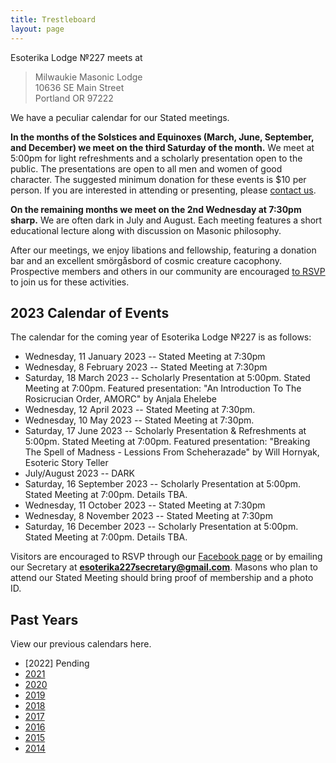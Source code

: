 ```yaml
---
title: Trestleboard
layout: page
---
```


Esoterika Lodge №227 meets at

> Milwaukie Masonic Lodge<br>
> 10636 SE Main Street<br>
> Portland OR 97222

We have a peculiar calendar for our Stated meetings.

**In the months of the Solstices and Equinoxes (March, June,
September, and December) we meet on the third Saturday of the month.**
We meet at 5:00pm for light refreshments and a scholarly presentation
open to the public. The presentations are open to all men and women of
good character. The suggested minimum donation for these events is $10
per person. If you are interested in attending or presenting, please
[contact us](/contact/).

**On the remaining months we meet on the 2nd Wednesday at 7:30pm
sharp.** We are often dark in July and August. Each meeting features a
short educational lecture along with discussion on Masonic philosophy.

After our meetings, we enjoy libations and fellowship, featuring a
donation bar and an excellent smörgåsbord of cosmic creature cacophony. Prospective members
and others in our community are encouraged [to RSVP](/contact/) to join us for these activities.

## 2023 Calendar of Events

The calendar for the coming year of Esoterika Lodge №227 is as follows:

 -  Wednesday, 11 January 2023 -- Stated Meeting at 7:30pm
 -  Wednesday, 8 February 2023 -- Stated Meeting at 7:30pm
 -  Saturday, 18 March 2023 -- Scholarly Presentation at 5:00pm. Stated Meeting at 7:00pm. Featured presentation: "An Introduction To The Rosicrucian Order, AMORC" by Anjala Ehelebe 
 -  Wednesday, 12 April 2023 -- Stated Meeting at 7:30pm.
 -  Wednesday, 10 May 2023 -- Stated Meeting at 7:30pm.
 -  Saturday, 17 June 2023 -- Scholarly Presentation & Refreshments at 5:00pm. Stated Meeting at 7:00pm. Featured presentation: "Breaking The Spell of Madness - Lessions From Scheherazade" by Will Hornyak, Esoteric Story Teller
 -  July/August 2023 -- DARK
 -  Saturday, 16 September 2023 -- Scholarly Presentation at 5:00pm. Stated Meeting at 7:00pm. Details TBA.
 -  Wednesday, 11 October 2023 -- Stated Meeting at 7:30pm
 -  Wednesday, 8 November 2023 -- Stated Meeting at 7:30pm
 -  Saturday, 16 December 2023 -- Scholarly Presentation at 5:00pm. Stated Meeting at 7:00pm. Details TBA.

Visitors are encouraged to RSVP through our [Facebook page](https://www.facebook.com/esoterikalodge.oregon/) or by emailing our Secretary at **esoterika227secretary@gmail.com**. Masons who plan to attend our Stated Meeting should bring proof of membership and a photo ID.

## Past Years

View our previous calendars here.

 - [2022] Pending
 - [2021](2021/)
 - [2020](2020/)
 - [2019](2019/)
 - [2018](2018/)
 - [2017](2017/)
 - [2016](2016/)
 - [2015](2015/)
 - [2014](2014/)
 
